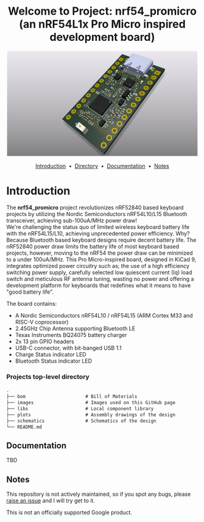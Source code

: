 <h1 align="center">Welcome to Project: nrf54_promicro </br> (an nRF54L1x Pro Micro inspired development board) </h1>
<div align="center">
  <a href="https://github.com/brendose/nrf54_promicro"></a>
  
  ![Alt text](/images/nrf54_promicro.png?raw=true)
  
<a href="#introduction">Introduction</a> &nbsp;&bull;&nbsp;
<a href="#directory">Directory</a> &nbsp;&bull;&nbsp;
<a href="#documentation">Documentation</a> &nbsp;&bull;&nbsp;
<a href="#notes">Notes</a>
</div>

# Introduction
The <b>nrf54_promicro</b> project revolutionizes nRF52840 based keyboard projects by utilizing the Nordic Semiconductors nRF54L10/L15 Bluetooth transceiver, achieving sub-100uA/MHz power draw!
<br>
We're challenging the status quo of limited wireless keyboard battery life with the nRF54L15/L10, achieving unprecedented power efficiency. Why? Because Bluetooth based keyboard designs require decent battery life.
The nRF52840 power draw limits the battery life of most keyboard based projects, however, moving to the nRF54 the power draw can be minimized to a under 100uA/MHz. This Pro Micro-inspired board, designed in KiCad 9, 
integrates optimized power circuitry such as; the use of a high efficiency switching power supply, carefully selected low quiescent current (Iq) load switch and meticulous RF antenna tuning, wasting no power and
offering a development platform for keyboards that redefines what it means to have "good battery life".


The board contains:

- A Nordic Semiconductors nRF54L10 / nRF54L15 (ARM Cortex M33 and RISC-V coprocessor)
- 2.45GHz Chip Antenna supporting Bluetooth LE
- Texas Instruments BQ24075 battery charger
- 2x 13 pin GPIO headers 
- USB-C connector, with bit-banged USB 1.1
- Charge Status indicator LED
- Bluetooth Status indicator LED

### Projects top-level directory

    .
    ├── bom                      # Bill of Materials
    ├── images                   # Images used on this GitHub page
    ├── libs                     # Local component library
    ├── plots                    # Assembly drawings of the design
    ├── schematics               # Schematics of the design      
    └── README.md

## Documentation

TBD

## Notes

This repository is not actively maintained, so if you spot any bugs, please <a href="hhttps://github.com/brendose/nrf54_promicro/issues/new">raise an issue</a> and I will try get to it.

This is not an officially supported Google product. 


